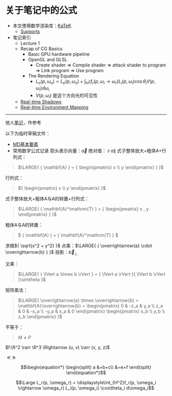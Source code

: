 # 关于笔记中的公式

+ 本文使用数学渲染库：[KaTeK](https://katex.org/)
    + [Supports](https://katex.org/docs/supported.html)
+ 笔记索引
    + Lecture 1
    + Recap of CG Basics
        + Basic GPU hardware pipeline
        + OpenGL and GLSL
            + Create shader => Compile shader => attack shader to program => Link program => Use program
        + The Rendering Equation
            + $L_o(p, \omega_o) = L_e(p, \omega_o) + \displaystyle\int_{H^2}f_r(p, \omega_i \rightarrow \omega_r)L_i(p, \omega_i)\cos\theta_iV(p, \omega_i)d\omega_i$
            + $V(p, \omega_i)$ 是这个方向光的可见性
    + [Real-time Shadows](./Notes/3_Real-time_Shadows/Real-time%20Shadows.md)
    + [Real-time Environment Mapping](./Notes/4_Real-time_Environment_Mapping/Real-time%20Environment%20Mapping.md)

****
他人[笔记](https://blog.csdn.net/qq_38065509)，作参考

以下为临时草稿文件：
+ [MD基本要素](https://shd101wyy.github.io/markdown-preview-enhanced/#/zh-cn/markdown-basics)
+ 常用数学公式记录
箭头表示向量：$\overrightarrow{a}$
绝对值：$\lVert a \rVert$
式子整体放大+粗体A+行列式：
>$\LARGE{
    { \mathbf{A} }
    = { \begin{pmatrix} x \\ y \end{pmatrix} }
}$

行列式：
>${ \begin{pmatrix} x \\ y \end{pmatrix} }$

式子整体放大+粗体A与A的转置+行列式：
>$\LARGE{
    { \mathbf{A}^\mathrm{T} }
    = { \begin{pmatrix} x , y \end{pmatrix} }
}$

粗体A与A的转置：
>$
    { \mathbf{A} } + { \mathbf{A}^\mathrm{T} }
$

求根${ \sqrt{x^2 + y^2} }$
点乘：$\LARGE{ { \overrightarrow{a} \cdot \overrightarrow{b} } }$
投影：$\overrightarrow{b}_\perp$

叉乘：
>$\LARGE{
    { \lVert a \times b \rVert }
    = { \lVert a \rVert }{ \lVert b \rVert }\sin\theta
}$

矩阵乘法：
>$\LARGE{
    \overrightarrow{a} \times \overrightarrow{b}
    = \mathbf{A}\overrightarrow{b}
    = \begin{pmatrix} 0 & -z_a & y_a \\ z_a & 0 & -x_a \\ -y_a & x_a & 0 \end{pmatrix} \begin{pmatrix} x_b \\ y_b \\ z_b \end{pmatrix}
}$

不等于：
> $M \not = P$

$f:\R^2 \rarr \R^3 \Rightarrow (u, v) \rarr (x, y, z)$

$\eqslantless \eqslantgtr$

$$\begin{equation*} \begin{split}
a 
&=b+c\\
&=e+f
\end{split} \end{equation*}$$

$$\Large L_r(p, \omega_r) = \displaystyle\int_{H^2}f_r(p, \omega_i \rightarrow \omega_r) L_i(p, \omega_i) \cos\theta_i d\omega_i$$